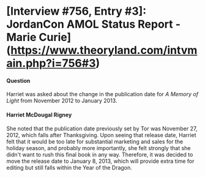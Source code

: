 # [Interview #756, Entry #3]: JordanCon AMOL Status Report - Marie Curie](https://www.theoryland.com/intvmain.php?i=756#3)

#### Question

Harriet was asked about the change in the publication date for
*A Memory of Light*
from November 2012 to January 2013.

#### Harriet McDougal Rigney

She noted that the publication date previously set by Tor was November 27, 2012, which falls after Thanksgiving. Upon seeing that release date, Harriet felt that it would be too late for substantial marketing and sales for the holiday season, and probably more importantly, she felt strongly that she didn't want to rush this final book in any way. Therefore, it was decided to move the release date to January 8, 2013, which will provide extra time for editing but still falls within the Year of the Dragon.

